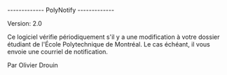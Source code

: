-------------  PolyNotify  -------------

Version: 2.0

Ce logiciel vérifie périodiquement s'il y a une modification à votre dossier étudiant
de l'École Polytechnique de Montréal.
Le cas échéant, il vous envoie une courriel de notification.
    
Par Olivier Drouin

